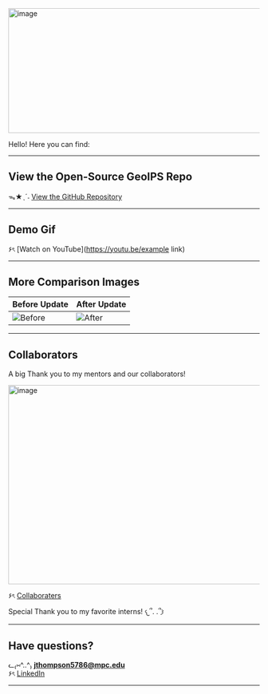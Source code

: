 <img width="3000" height="250" alt="image" src="https://github.com/user-attachments/assets/2c820332-3379-4c04-bee4-37e142e2d114" />




Hello! Here you can find:


----


## View the Open-Source GeoIPS Repo

ᯓ★ˎˊ˗ [View the GitHub Repository](https://github.com/NRLMMD-GEOIPS/geoips)


----


## Demo Gif 

۶ৎ [Watch on YouTube](https://youtu.be/example link)


----


## More Comparison Images

| Before Update | After Update |
|---------------|--------------|
| ![Before](before.png) | ![After](after.png) |


----


## Collaborators

A big Thank you to my mentors and our collaborators!  

<img width="3000" height="399" alt="image" src="https://github.com/user-attachments/assets/704a5336-da6b-4585-a353-fb3114360dc3" />

۶ৎ [Collaboraters](https://github.com/jexnni/geoips-poster/blob/main/collaboraters%20screenshot.png)

Special Thank you to my favorite interns! 𐔌՞. .՞𐦯




----


## Have questions?  

ᓚ₍⑅^..^₎ **jthompson5786@mpc.edu**  
۶ৎ [LinkedIn](https://www.linkedin.com/in/jenniferxtt5786/)


----
